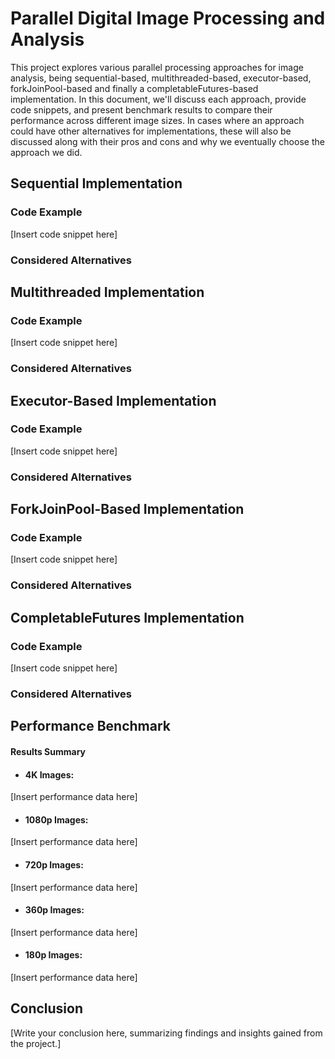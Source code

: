 
# Parallel Digital Image Processing and Analysis

This project explores various parallel processing approaches for image analysis, being sequential-based, multithreaded-based, executor-based, forkJoinPool-based and finally a completableFutures-based implementation. In this document, we'll discuss each approach, provide code snippets, and present benchmark results to compare their performance across different image sizes. In cases where an approach could have other alternatives for implementations, these will also be discussed along with their pros and cons and why we eventually choose the approach we did.

## Sequential Implementation

### Code Example

[Insert code snippet here]

### Considered Alternatives

## Multithreaded Implementation

### Code Example

[Insert code snippet here]

### Considered Alternatives

## Executor-Based Implementation

### Code Example
[Insert code snippet here]

### Considered Alternatives

## ForkJoinPool-Based Implementation



### Code Example
[Insert code snippet here]

### Considered Alternatives

## CompletableFutures Implementation

### Code Example

[Insert code snippet here]

### Considered Alternatives

## Performance Benchmark

#### Results Summary

* #### 4K Images:

[Insert performance data here]

* #### 1080p Images:

[Insert performance data here]

* #### 720p Images:

[Insert performance data here]

* #### 360p Images:

[Insert performance data here]

* #### 180p Images:

[Insert performance data here]

## Conclusion

[Write your conclusion here, summarizing findings and insights gained from the project.]
